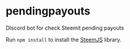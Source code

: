 # pendingpayouts
DIscord bot for check Steemit pending payouts

Run `npm install` to install the [SteemJS](https://github.com/steemit/steem-js) library.
